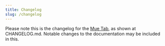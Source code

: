 ```yaml
---
title: Changelog
slug: /changelog
---
```


Please note this is the changelog for the [Mue Tab](https://github.com/mue/mue), as shown at CHANGELOG.md. Notable changes to the documentation may be included in this.